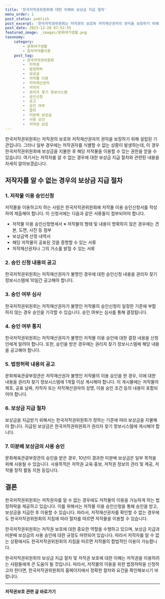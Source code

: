 ```yaml
---
title: '한국저작권위원회에 대한 이해와 보상금 지급 절차'
menu_order: 1
post_status: publish
post_excerpt: '한국저작권위원회는 저작권의 보호와 저작재산권자의 권익을 보장하기 위해 설립된 기관입니다. 그러나 일부 경우에는 저작권자를 식별할 수 없는 상황이 발생하는데, 이 경우 한국저작권위원회에 보상금을 지불한 후 해당 저작물을 이용할 수 있는 권한을 얻을 수 있습니다. 여기서는 저작자를 알 수 없는 경우에 대한 보상금 지급 절차와 관련된 내용을 자세히 알아보겠습니다.'
post_date: 2023-12-28 07:52:55
featured_image: _images/문화여가생활.png
taxonomy:
    category:
        - 문화여가생활
        - 음악저작물이용
    post_tag:
        - 한국저작권위원회
        -  저작권
        -  법정허락
        -  보상금
        -  저작물 이용
        -  저작재산권자
        -  저작자
        -  권리자 찾기 정보시스템
        -  승인신청
        -  공고
        -  승인 여부
        -  절차
        -  미분배 보상금
        -  사용 승인
        -  저작권 보호
---
```



한국저작권위원회는 저작권의 보호와 저작재산권자의 권익을 보장하기 위해 설립된 기관입니다. 그러나 일부 경우에는 저작권자를 식별할 수 없는 상황이 발생하는데, 이 경우 한국저작권위원회에 보상금을 지불한 후 해당 저작물을 이용할 수 있는 권한을 얻을 수 있습니다. 여기서는 저작자를 알 수 없는 경우에 대한 보상금 지급 절차와 관련된 내용을 자세히 알아보겠습니다.

## 저작자를 알 수 없는 경우의 보상금 지급 절차

### 1. 저작물 이용 승인신청

저작물을 이용하고자 하는 사람은 한국저작권위원회에 저작물 이용 승인신청서를 작성하여 제출해야 합니다. 이 신청서에는 다음과 같은 서류들이 첨부되어야 합니다.

- 저작물 이용 승인신청명세서
  ※ 저작물의 형태 및 내용이 명확하지 않은 경우에는 견본, 도면, 사진 등 첨부
- 보상금액 산정 내역서
- 해당 저작물이 공표된 것을 증명할 수 있는 서류
- 저작재산권자나 그의 거소를 밝힐 수 있는 서류

### 2. 승인 신청 내용의 공고

한국저작권위원회는 저작재산권자가 불명인 경우에 대한 승인신청 내용을 권리자 찾기 정보시스템에 10일간 공고해야 합니다.

### 3. 승인 여부 심사

한국저작권위원회는 저작재산권자가 불명인 저작물의 승인신청이 일정한 기준에 부합하지 않는 경우 승인을 기각할 수 있습니다. 승인 여부는 심사를 통해 결정됩니다.

### 4. 승인 여부 통지

한국저작권위원회는 저작재산권자가 불명인 저작물 이용 승인에 대한 결정 내용을 신청인에게 알려야 합니다. 또한, 승인을 받은 경우에는 권리자 찾기 정보시스템에 해당 내용을 공고해야 합니다.

### 5. 법정허락 내용의 공고

문화체육관광부장관은 저작재산권자 불명인 저작물의 이용 승인을 한 경우, 이에 대한 내용을 권리자 찾기 정보시스템에 1개월 이상 게시해야 합니다. 이 게시물에는 저작물의 제호, 공표 날짜, 저작자 또는 저작재산권자의 성명, 이용 승인 조건 등의 내용이 포함되어야 합니다.

### 6. 보상금 지급 절차

보상금을 지급받기 위해서는 한국저작권위원회가 정하는 기준에 따라 보상금을 지불해야 합니다. 지급된 보상금은 한국저작권위원회가 권리자 찾기 정보시스템에 게시해야 합니다.

### 7. 미분배 보상금의 사용 승인

문화체육관광부장관의 승인을 받은 경우, 10년이 경과한 미분배 보상금은 일부 목적을 위해 사용될 수 있습니다. 사용목적은 저작권 교육·홍보, 저작권 정보의 관리 및 제공, 저작물 창작 활동 지원 등입니다.

## 결론

한국저작권위원회는 저작권자를 알 수 없는 경우에도 저작물의 이용을 가능하게 하는 법정허락을 제공하고 있습니다. 이를 위해서는 저작물 이용 승인신청을 통해 승인을 받고, 보상금을 지급한 후 이용할 수 있습니다. 따라서, 저작재산권자를 확인할 수 없는 경우에도 한국저작권위원회의 지침에 따라 절차를 따르면 저작물을 이용할 수 있습니다.

한국저작권위원회는 저작권 보호에 대한 중요한 역할을 수행하고 있으며, 보상금 지급과 미분배 보상금의 사용 승인에 대한 규정도 마련되어 있습니다. 따라서 저작자를 알 수 없는 상황에서도 한국저작권위원회의 지침을 따르면 저작물의 합법적인 이용이 가능합니다.

한국저작권위원회의 보상금 지급 절차 및 저작권 보호에 대한 이해는 저작권을 이용하려는 사람들에게 큰 도움이 될 것입니다. 따라서, 저작물의 이용을 위한 법정허락을 신청하고자 한다면, 한국저작권위원회의 홈페이지에서 정확한 절차와 요건을 확인해보시기 바랍니다.


<!-- wp:separator -->
<hr class="wp-block-separator has-alpha-channel-opacity"/>
<!-- /wp:separator -->

<!-- wp:group {"backgroundColor":"base","layout":{"type":"constrained"}} -->
<div class="wp-block-group has-base-background-color has-background"><!-- wp:paragraph {"align":"center","fontSize":"medium"} -->
<p class="has-text-align-center has-large-font-size"><strong>저작권보호 관련 글 바로가기</strong></p>
<!-- /wp:paragraph -->


<!-- wp:latest-posts
{"categories":[{"id":14799,"count":19,"description":"","link":"https://uknowlaw.com/category/%ec%a0%80%ec%9e%91%ea%b6%8c%eb%b3%b4%ed%98%b8/","name":"저작권보호","slug":"저작권보호","taxonomy":"category","parent":0,"meta":[],"_links":{"self":[{"href":"https://uknowlaw.com/wp-json/wp/v2/categories/14799"}],"collection":[{"href":"https://uknowlaw.com/wp-json/wp/v2/categories"}],"about":[{"href":"https://uknowlaw.com/wp-json/wp/v2/taxonomies/category"}],"wp:post_type":[{"href":"https://uknowlaw.com/wp-json/wp/v2/posts?categories=14799"}],"curies":[{"name":"wp","href":"https://api.w.org/{rel}","templated":true}]}}],"postsToShow":100,"excerptLength":28,"postLayout":"grid","columns":2,"featuredImageAlign":"left","featuredImageSizeSlug":"large","fontSize":"small"} /--></div>
<!-- /wp:group -->